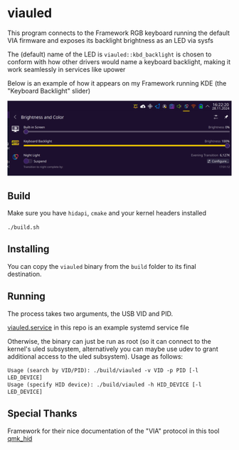 # viauled

This program connects to the Framework RGB keyboard running the default VIA firmware and exposes its backlight brightness as an LED via sysfs

The (default) name of the LED is `viauled::kbd_backlight` is chosen to conform with how other drivers would name a keyboard backlight, making it work seamlessly in services like upower

Below is an example of how it appears on my Framework running KDE (the "Keyboard Backlight" slider)

![image](kde-example.png)

## Build

Make sure you have `hidapi`, `cmake` and your kernel headers installed

`./build.sh`

## Installing

You can copy the `viauled` binary from the `build` folder to its final destination.

## Running

The process takes two arguments, the USB VID and PID.

[viauled.service](viauled.service) in this repo is an example systemd service file

Otherwise, the binary can just be run as root (so it can connect to the kernel's uled subsystem, alternatively you can maybe use udev to grant additional access to the uled subsystem). Usage as follows:
```
Usage (search by VID/PID): ./build/viauled -v VID -p PID [-l LED_DEVICE]
Usage (specify HID device): ./build/viauled -h HID_DEVICE [-l LED_DEVICE]
```

## Special Thanks

Framework for their nice documentation of the "VIA" protocol in this tool [qmk_hid](https://github.com/FrameworkComputer/qmk_hid)
